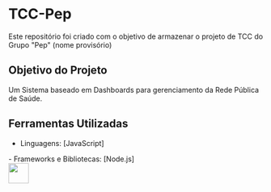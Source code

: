 # TCC-Pep

Este repositório foi criado com o objetivo de armazenar o projeto de TCC do Grupo "Pep" (nome provisório)

## Objetivo do Projeto
Um Sistema baseado em Dashboards para gerenciamento da Rede Pública de Saúde.

## Ferramentas Utilizadas
- Linguagens: [JavaScript]
<div>
  
</div>
- Frameworks e Bibliotecas: [Node.js]
<div>
  <img src="https://img.icons8.com/?size=100&id=hsPbhkOH4FMe&format=png&color=000000" width="40" height="40"/>
</div>
